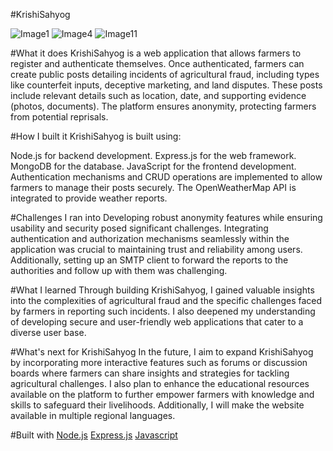 #KrishiSahyog

![Image1](https://github.com/user-attachments/assets/23ef03c0-94ca-4815-9a2c-18464f53612a)
![Image4](https://github.com/user-attachments/assets/47df21d8-8e78-43ab-95db-983371b62546)
![Image11](https://github.com/user-attachments/assets/9b44e1ea-77fb-4ca1-b264-6fa7904d086d)

#What it does
KrishiSahyog is a web application that allows farmers to register and authenticate themselves.
Once authenticated, farmers can create public posts detailing incidents of agricultural fraud, including types like counterfeit inputs, deceptive marketing, and land disputes.
These posts include relevant details such as location, date, and supporting evidence (photos, documents). The platform ensures anonymity, protecting farmers from potential reprisals.

#How I built it
KrishiSahyog is built using:

Node.js for backend development.
Express.js for the web framework.
MongoDB for the database.
JavaScript for the frontend development.
Authentication mechanisms and CRUD operations are implemented to allow farmers to manage their posts securely. The OpenWeatherMap API is integrated to provide weather reports.

#Challenges I ran into
Developing robust anonymity features while ensuring usability and security posed significant challenges. Integrating 
authentication and authorization mechanisms seamlessly within the application was crucial to maintaining trust and reliability among users.
Additionally, setting up an SMTP client to forward the reports to the authorities and follow up with them was challenging.

#What I learned
Through building KrishiSahyog, I gained valuable insights into the complexities of agricultural fraud and the specific
challenges faced by farmers in reporting such incidents. I also deepened my understanding of developing secure and user-friendly web applications that cater to a diverse user base.

#What's next for KrishiSahyog
In the future, I aim to expand KrishiSahyog by incorporating more interactive features such as forums or discussion boards
where farmers can share insights and strategies for tackling agricultural challenges. I also plan to enhance the
educational resources available on the platform to further empower farmers with knowledge and skills to safeguard their livelihoods. Additionally, I will make the website available in multiple regional languages.

#Built with
[Node.js](https://nodejs.org/en)
[Express.js](https://expressjs.com/)
[Javascript](https://www.javascript.com/)



